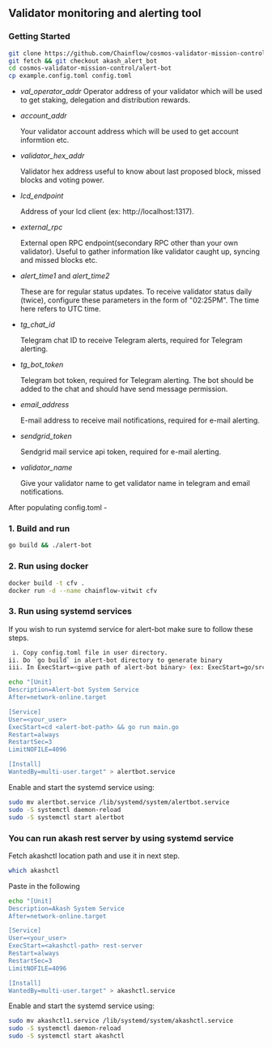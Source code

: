## Validator monitoring and alerting tool

### Getting Started

```bash
git clone https://github.com/Chainflow/cosmos-validator-mission-control.git
git fetch && git checkout akash_alert_bot
cd cosmos-validator-mission-control/alert-bot
cp example.config.toml config.toml
```
- *val_operator_addr*
    Operator address of your validator which will be used to get staking, delegation and distribution rewards.

- *account_addr* 

    Your validator account address which will be used to get account informtion etc.

- *validator_hex_addr*

    Validator hex address useful to know about last proposed block, missed blocks and voting power.

- *lcd_endpoint*

    Address of your lcd client (ex: http://localhost:1317).

- *external_rpc*

    External open RPC endpoint(secondary RPC other than your own validator). Useful to gather information like validator caught up, syncing and missed blocks etc.

- *alert_time1* and *alert_time2*

    These are for regular status updates. To receive validator status daily (twice), configure these parameters in the form of "02:25PM". The time here refers to UTC time.

- *tg_chat_id*

    Telegram chat ID to receive Telegram alerts, required for Telegram alerting.
    
- *tg_bot_token*

    Telegram bot token, required for Telegram alerting. The bot should be added to the chat and should have send message permission.

- *email_address*

    E-mail address to receive mail notifications, required for e-mail alerting.

- *sendgrid_token*

    Sendgrid mail service api token, required for e-mail alerting.

-  *validator_name*

    Give your validator name to get validator name in telegram and email notifications.


After populating config.toml -

### 1. Build and run

```bash
go build && ./alert-bot
```

### 2. Run using docker
```bash
docker build -t cfv .
docker run -d --name chainflow-vitwit cfv
```
### 3. Run using systemd services

If you wish to run systemd service for alert-bot make sure to follow these steps.
```bash
 i. Copy config.toml file in user directory.
ii. Do `go build` in alert-bot directory to generate binary
iii. In ExecStart=<give path of alert-bot binary> (ex: ExecStart=go/src/github.com/Chainflow/cosmos-validator-mission-control/alert-bot/alert-bot)
```

```bash
echo "[Unit]
Description=Alert-bot System Service
After=network-online.target

[Service]
User=<your_user>
ExecStart=cd <alert-bot-path> && go run main.go
Restart=always
RestartSec=3
LimitNOFILE=4096

[Install]
WantedBy=multi-user.target" > alertbot.service
```
Enable and start the systemd service using:

```bash
sudo mv alertbot.service /lib/systemd/system/alertbot.service
sudo -S systemctl daemon-reload
sudo -S systemctl start alertbot
```

### You can run akash rest server by using systemd service

Fetch akashctl location path and use it in next step.

```bash
which akashctl
```

Paste in the following

```bash
echo "[Unit]
Description=Akash System Service
After=network-online.target

[Service]
User=<your_user>
ExecStart=<akashctl-path> rest-server
Restart=always
RestartSec=3
LimitNOFILE=4096

[Install]
WantedBy=multi-user.target" > akashctl.service
```

Enable and start the systemd service using:

```bash
sudo mv akashctl1.service /lib/systemd/system/akashctl.service
sudo -S systemctl daemon-reload
sudo -S systemctl start akashctl
```